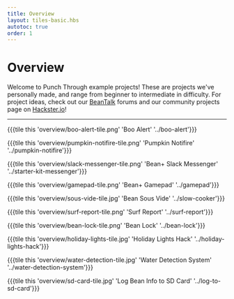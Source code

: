 ```yaml
---
title: Overview
layout: tiles-basic.hbs
autotoc: true
order: 1
---
```


# Overview

Welcome to Punch Through example projects! These are projects we've personally made, and range from beginner to intermediate in difficulty. For project ideas, check out our [BeanTalk](http://beantalk.punchthrough.com/) forums and our community projects page on [Hackster.io](https://www.hackster.io/punchthrough)!

<hr>

{{{tile this 'overview/boo-alert-tile.png' 'Boo Alert' '../boo-alert'}}}

{{{tile this 'overview/pumpkin-notifire-tile.png' 'Pumpkin Notifire' '../pumpkin-notifire'}}}

{{{tile this 'overview/slack-messenger-tile.png' 'Bean+ Slack Messenger' '../starter-kit-messenger'}}}

{{{tile this 'overview/gamepad-tile.png' 'Bean+ Gamepad' '../gamepad'}}}

{{{tile this 'overview/sous-vide-tile.jpg' 'Bean Sous Vide' '../slow-cooker'}}}

{{{tile this 'overview/surf-report-tile.png' 'Surf Report' '../surf-report'}}}

{{{tile this 'overview/bean-lock-tile.png' 'Bean Lock' '../bean-lock'}}}

{{{tile this 'overview/holiday-lights-tile.jpg' 'Holiday Lights Hack' '../holiday-lights-hack'}}}

{{{tile this 'overview/water-detection-tile.jpg' 'Water Detection System' '../water-detection-system'}}}

{{{tile this 'overview/sd-card-tile.jpg' 'Log Bean Info to SD Card' '../log-to-sd-card'}}}
